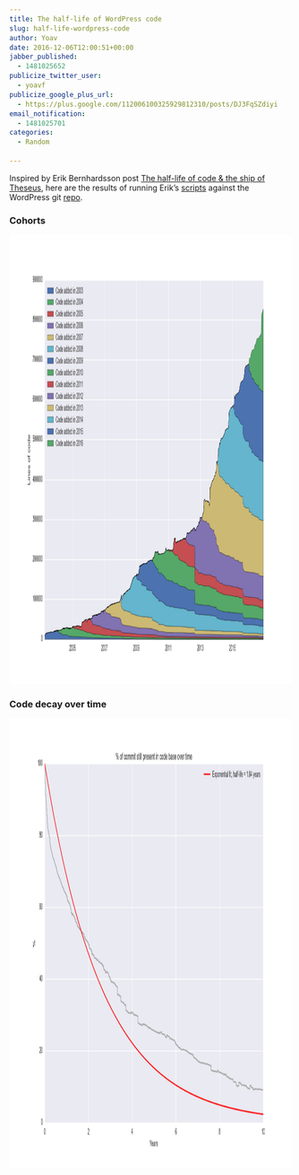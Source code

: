 ```yaml
---
title: The half-life of WordPress code
slug: half-life-wordpress-code
author: Yoav
date: 2016-12-06T12:00:51+00:00
jabber_published:
  - 1481025652
publicize_twitter_user:
  - yoavf
publicize_google_plus_url:
  - https://plus.google.com/112006100325929812310/posts/DJ3FqSZdiyi
email_notification:
  - 1481025701
categories:
  - Random

---
```

Inspired by Erik Bernhardsson post [The half-life of code & the ship of Theseus][1], here are the results of running Erik&#8217;s [scripts][2] against the WordPress git [repo][3].

### Cohorts

[<img loading="lazy" decoding="async" class="alignnone size-full wp-image-2146" src="images/stack_plot.png" alt="stack_plot.png" width="1300" height="800" />][4]

### Code decay over time

[<img loading="lazy" decoding="async" class="alignnone size-full wp-image-2156" src="images/survival-half-life1.png" alt="survival-half-life.png" width="1300" height="800" />][5]

 [1]: https://erikbern.com/2016/12/05/the-half-life-of-code.html
 [2]: https://github.com/erikbern/git-of-theseus
 [3]: //develop.git.wordpress.org/
 [4]: images/stack_plot.png
 [5]: images/survival-half-life1.png